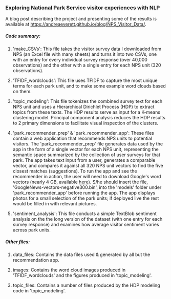 ### Exploring National Park Service visitor experiences with NLP

A blog post describing the project and presenting some of the results is available at https://andreaeverett.github.io/blog/NPS_Visitor_Data/.

##### Code summary:

1. 'make_CSVs': This file takes the visitor survey data I downloaded from NPS (an Excel file with many sheets) and turns it into two CSVs, one with an entry for every individual survey response (over 40,000 observations) and the other with a single entry for each NPS unit (320 observations).

2. 'TFIDF_wordclouds': This file uses TFIDF to capture the most unique terms for each park unit, and to make some example word clouds based on them.

3. 'topic_modeling': This file tokenizes the combined survey text for each NPS unit and uses a Hierarchical Dirichlet Process (HDP) to extract topics from these texts.  The HDP results serve as input for a K-means clustering model. Principal component analysis reduces the HDP results to 2 primary dimensions to facilitate visual inspection of the clusters.

4. 'park_recommender_prep' & 'park_recommender_app': These files contain a web application that recommends NPS units to potential visitors. The 'park_recommender_prep' file generates data used by the app in the form of a single vector for each NPS unit, representing the semantic space summarized by the collection of user surveys for that park.  The app takes text input from a user, generates a comparable vector, and compares it against all 320 NPS unit vectors to find the five closest matches (suggestions).  To run the app and see the recommender in action, the user will need to download Google's word vectors (nearly 4 GB, available [here](https://drive.google.com/file/d/0B7XkCwpI5KDYNlNUTTlSS21pQmM/edit)). S/he should insert the file, 'GoogleNews-vectors-negative300.bin', into the 'models' folder under 'park_recommender_app' before running the app.
The app displays photos for a small selection of the park units; if deployed live the rest would be filled in with relevant pictures.

5. 'sentiment_analysis': This file conducts a simple TextBlob sentiment analysis on the the long version of the dataset (with one entry for each survey response) and examines how average visitor sentiment varies across park units.

##### Other files:

1. data_files: Contains the data files used & generated by all but the recommendation app.

2. images: Contains the word cloud images produced in 'TFIDF_wordclouds' and the figures produced in 'topic_modeling'.

3. topic_files: Contains a number of files produced by the HDP modeling code in 'topic_modeling'.
